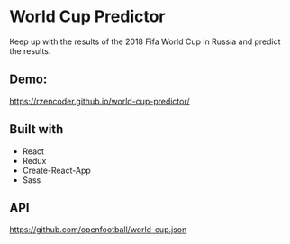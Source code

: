 # World Cup Predictor

Keep up with the results of the 2018 Fifa World Cup in Russia and predict the results.

## Demo: 

https://rzencoder.github.io/world-cup-predictor/

## Built with

* React
* Redux
* Create-React-App
* Sass

## API

https://github.com/openfootball/world-cup.json




